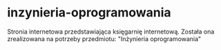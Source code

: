 # inzynieria-oprogramowania
Stronia internetowa przedstawiająca księgarnię internetową. Została ona zrealizowana na potrzeby przedmiotu: "Inżynieria oprogramowania"
